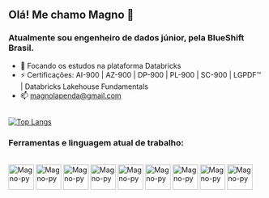 ## Olá! Me chamo Magno 👋
### Atualmente sou engenheiro de dados júnior, pela BlueShift Brasil.

- 🌱 Focando os estudos na plataforma Databricks
- ⚡ Certificações: AI-900 | AZ-900 | DP-900 | PL-900 | SC-900 | LGPDF™ | Databricks Lakehouse Fundamentals
- 📫 magnolapenda@gmail.com

##
[![Top Langs](https://github-readme-stats-git-masterrstaa-rickstaa.vercel.app/api/top-langs/?username=MagnoLapenda)](https://github.com/MagnoLapenda/github-readme-stats)

### Ferramentas e linguagem atual de trabalho:

<div style="display: inLine_block"><br>
  <img align="center" alt="Magno-py" height="50" widht="60" src="https://cdn.jsdelivr.net/gh/devicons/devicon/icons/python/python-original.svg">
  
  <img align="center" alt="Magno-py" height="50" widht="60" src="https://cdn.jsdelivr.net/gh/devicons/devicon/icons/azure/azure-original.svg">
  
  <img align="center" alt="Magno-py" height="50" widht="60" src="https://cdn.jsdelivr.net/gh/devicons/devicon/icons/vscode/vscode-original.svg">
  
  <img align="center" alt="Magno-py" height="50" widht="60" src="https://cdn.jsdelivr.net/gh/devicons/devicon/icons/pycharm/pycharm-original.svg">
  
  <img align="center" alt="Magno-py" height="50" widht="60" src="https://cdn.jsdelivr.net/gh/devicons/devicon/icons/jupyter/jupyter-original.svg">
  
  <img align="center" alt="Magno-py" height="50" widht="60" src="https://cdn.jsdelivr.net/gh/devicons/devicon/icons/pandas/pandas-original-wordmark.svg">
  
  <img align="center" alt="Magno-py" height="50" widht="60" src="https://cdn.jsdelivr.net/gh/devicons/devicon/icons/microsoftsqlserver/microsoftsqlserver-plain-wordmark.svg">
  
  <img align="center" alt="Magno-py" height="50" widht="60" src="https://cdn.jsdelivr.net/gh/devicons/devicon/icons/postgresql/postgresql-plain-wordmark.svg">
  
  <img align="center" alt="Magno-py" height="50" widht="60" src="https://cdn.jsdelivr.net/gh/devicons/devicon/icons/apache/apache-original-wordmark.svg">
